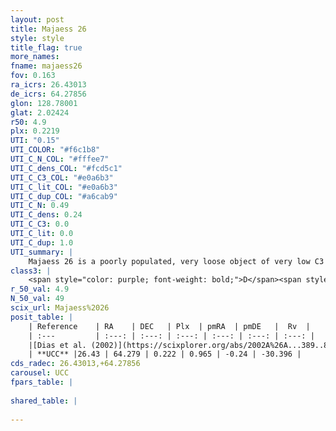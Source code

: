 ```yaml
---
layout: post
title: Majaess 26
style: style
title_flag: true
more_names: 
fname: majaess26
fov: 0.163
ra_icrs: 26.43013
de_icrs: 64.27856
glon: 128.78001
glat: 2.02424
r50: 4.9
plx: 0.2219
UTI: "0.15"
UTI_COLOR: "#f6c1b8"
UTI_C_N_COL: "#fffee7"
UTI_C_dens_COL: "#fcd5c1"
UTI_C_C3_COL: "#e0a6b3"
UTI_C_lit_COL: "#e0a6b3"
UTI_C_dup_COL: "#a6cab9"
UTI_C_N: 0.49
UTI_C_dens: 0.24
UTI_C_C3: 0.0
UTI_C_lit: 0.0
UTI_C_dup: 1.0
UTI_summary: |
    Majaess 26 is a poorly populated, very loose object of very low C3 quality. It is rarely studied in the literature, with no articles listed in the last 23 years.
class3: |
    <span style="color: purple; font-weight: bold;">D</span><span style="color: purple; font-weight: bold;">D</span>
r_50_val: 4.9
N_50_val: 49
scix_url: Majaess%2026
posit_table: |
    | Reference    | RA    | DEC   | Plx  | pmRA  | pmDE   |  Rv  |
    | :---         | :---: | :---: | :---: | :---: | :---: | :---: |
    |[Dias et al. (2002)](https://scixplorer.org/abs/2002A%26A...389..871D) | 26.417 | 64.269 | -- | 1.19 | -0.14 | -- |
    | **UCC** |26.43 | 64.279 | 0.222 | 0.965 | -0.24 | -30.396 | 
cds_radec: 26.43013,+64.27856
carousel: UCC
fpars_table: |
    
shared_table: |
    
---
```

